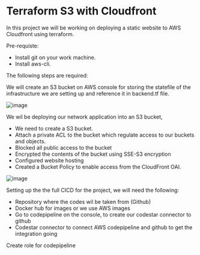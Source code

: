 # Terraform S3 with Cloudfront
In this project we will be working on deploying a static website to AWS Cloudfront using terraform.

Pre-requiste:

- Install git on your work machine.
- Install aws-cli.

The following steps are required:

We will create an S3 bucket on AWS console for storing the statefile of the infrastructure we are setting up and reference it in backend.tf file.

![image](https://user-images.githubusercontent.com/50557587/199962484-25a3fd24-2b0e-49e5-938c-9c4d82f4056e.png)

We wil be deploying our network application into an S3 bucket, 
- We need to create a S3 bucket.
- Attach a private ACL to the bucket which regulate access to our buckets and objects.
- Blocked all public access to the bucket
- Encrypted the contents of the bucket using SSE-S3 encryption
- Configured website hosting
- Created a Bucket Policy to enable access from the CloudFront OAI.

![image](https://user-images.githubusercontent.com/50557587/199967348-c892376a-ffcf-4c0f-a73e-8e28fe982b79.png)

Setting up the the full CICD for the project, we will need the following:
- Repository where the codes wil be taken from (Github)
- Docker hub for images or we use AWS images
- Go to codepipeline on the console, to create our codestar connector to github
- Codestar connector to connect AWS codepipeline and github to get the integration going


Create role for codepipeline